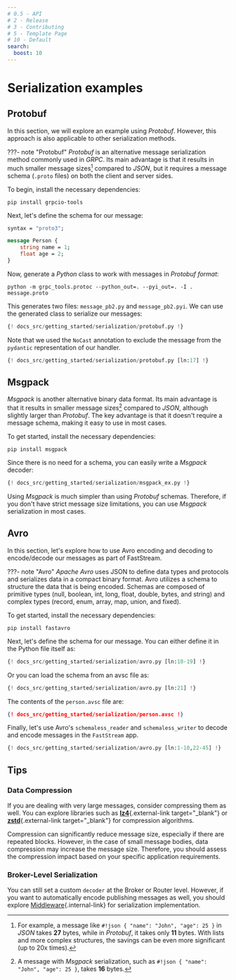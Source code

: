 ```yaml
---
# 0.5 - API
# 2 - Release
# 3 - Contributing
# 5 - Template Page
# 10 - Default
search:
  boost: 10
---
```


# Serialization examples

## Protobuf

In this section, we will explore an example using *Protobuf*. However, this approach is also applicable to other serialization methods.

???- note "Protobuf"
    *Protobuf* is an alternative message serialization method commonly used in *GRPC*.  Its main advantage is that it results in much smaller message sizes[^1] compared to *JSON*, but it requires a message schema (`.proto` files) on both the client and server sides.

To begin, install the necessary dependencies:

```console
pip install grpcio-tools
```

Next, let's define the schema for our message:

```proto title="message.proto"
syntax = "proto3";

message Person {
    string name = 1;
    float age = 2;
}
```

Now, generate a *Python* class to work with messages in *Protobuf format*:

```console
python -m grpc_tools.protoc --python_out=. --pyi_out=. -I . message.proto
```

This generates two files: `message_pb2.py` and `message_pb2.pyi`. We can use the generated class to serialize our messages:

```python linenums="1" hl_lines="1 10-13 16 23"
{! docs_src/getting_started/serialization/protobuf.py !}
```

Note that we used the `NoCast` annotation to exclude the message from the `pydantic` representation of our handler.

```python
{! docs_src/getting_started/serialization/protobuf.py [ln:17] !}
```

## Msgpack

*Msgpack* is another alternative binary data format. Its main advantage is that it results in smaller message sizes[^2] compared to *JSON*, although slightly larger than *Protobuf*. The key advantage is that it doesn't require a message schema, making it easy to use in most cases.

To get started, install the necessary dependencies:

```console
pip install msgpack
```

Since there is no need for a schema, you can easily write a *Msgpack* decoder:

```python linenums="1" hl_lines="1 10-11 14 21"
{! docs_src/getting_started/serialization/msgpack_ex.py !}
```

Using *Msgpack* is much simpler than using *Protobuf* schemas. Therefore, if you don't have strict message size limitations, you can use *Msgpack* serialization in most cases.

## Avro

In this section, let's explore how to use Avro encoding and decoding to encode/decode our messages as part of FastStream.

???- note "Avro"
    *Apache Avro* uses JSON to define data types and protocols and serializes data in a compact binary format. Avro utilizes a schema to structure the data that is being encoded. Schemas are composed of primitive types (null, boolean, int, long, float, double, bytes, and string) and complex types (record, enum, array, map, union, and fixed).

To get started, install the necessary dependencies:

```console
pip install fastavro
```

Next, let's define the schema for our message. You can either define it in the Python file itself as:

```python
{! docs_src/getting_started/serialization/avro.py [ln:10-19] !}
```

Or you can load the schema from an avsc file as:

```python
{! docs_src/getting_started/serialization/avro.py [ln:21] !}
```

The contents of the `person.avsc` file are:

```json title="person.avsc"
{! docs_src/getting_started/serialization/person.avsc !}
```

Finally, let's use Avro's `schemaless_reader` and `schemaless_writer` to decode and encode messages in the `FastStream` app.

```python linenums="1" hl_lines="1 3 15-18 21 30-32"
{! docs_src/getting_started/serialization/avro.py [ln:1-10,22-45] !}
```

## Tips

### Data Compression

If you are dealing with very large messages, consider compressing them as well. You can explore libraries such as [**lz4**](https://github.com/python-lz4/python-lz4){.external-link target="_blank"} or [**zstd**](https://github.com/sergey-dryabzhinsky/python-zstd){.external-link target="_blank"} for compression algorithms.

Compression can significantly reduce message size, especially if there are repeated blocks. However, in the case of small message bodies, data compression may increase the message size. Therefore, you should assess the compression impact based on your specific application requirements.

### Broker-Level Serialization

You can still set a custom `decoder` at the Broker or Router level. However, if you want to automatically encode publishing messages as well, you should explore [Middleware](../middlewares/index.md){.internal-link} for serialization implementation.

[^1]:
    For example, a message like `#!json { "name": "John", "age": 25 }` in *JSON* takes **27** bytes, while in *Protobuf*, it takes only **11** bytes. With lists and more complex structures, the savings can be even more significant (up to 20x times).

[^2]:
    A message with *Msgpack* serialization, such as `#!json { "name": "John", "age": 25 }`, takes **16** bytes.

